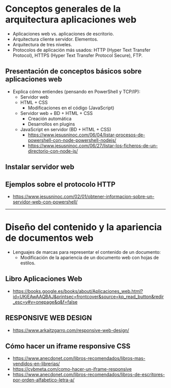 # Conceptos generales de la arquitectura aplicaciones web
- Aplicaciones web vs. aplicaciones de escritorio.
- Arquitectura cliente servidor. Elementos.
- Arquitectura de tres niveles.
- Protocolos de aplicación más usados: HTTP (Hyper Text Transfer Protocol), HTTPS (Hyper Text Transfer Protocol Secure), FTP. 

## Presentación de conceptos básicos sobre aplicaciones web
- Explica cómo entiendes (pensando en PowerShell y TCP/IP):
  - Servidor web
  - HTML + CSS
    - Modificaciones en el código (JavaScript)
  - Servidor web + BD + HTML + CSS
    - Creación automática
    - Desarrollos en plugins
  - JavaScript en servidor (BD + HTML + CSS)
    - https://www.jesusninoc.com/06/04/listar-procesos-de-powershell-con-node-powershell-nodejs/
    - https://www.jesusninoc.com/06/27/listar-los-ficheros-de-un-directorio-con-node-js/

## Instalar servidor web

## Ejemplos sobre el protocolo HTTP 
* https://www.jesusninoc.com/02/01/obtener-informacion-sobre-un-servidor-web-con-powershell/

----------------

# Diseño del contenido y la apariencia de documentos web
- Lenguajes de marcas para representar el contenido de un documento:
  - Modificación de la apariencia de un documento web con hojas de estilos. 

## Libro Aplicaciones Web
* https://books.google.es/books/about/Aplicaciones_web.html?id=UKjEAwAAQBAJ&printsec=frontcover&source=kp_read_button&redir_esc=y#v=onepage&q&f=false

## RESPONSIVE WEB DESIGN
* https://www.arkaitzgarro.com/responsive-web-design/

## Cómo hacer un iframe responsive CSS
* https://www.anecdonet.com/libros-recomendados/libros-mas-vendidos-en-librerias/
* https://cybmeta.com/como-hacer-un-iframe-responsive
* https://www.anecdonet.com/libros-recomendados/libros-de-escritores-por-orden-alfabetico-letra-a/
